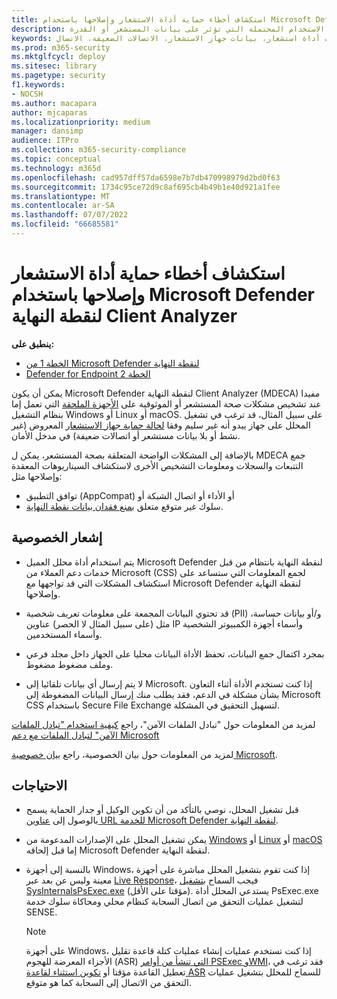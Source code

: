 ```yaml
---
title: استكشاف أخطاء حماية أداة الاستشعار وإصلاحها باستخدام Microsoft Defender لنقطة النهاية Client Analyzer
description: استكشاف أخطاء حماية أداة الاستشعار على الأجهزة وإصلاحها لتحديد مشكلة التكوين أو البيئة أو الاتصال أو بيانات تتبع الاستخدام المحتملة التي تؤثر على بيانات المستشعر أو القدرة.
keywords: أداة الاستشعار، صحة جهاز الاستشعار، تكوين خاطئ، غير نشط، لا توجد بيانات أداة استشعار، بيانات جهاز الاستشعار، الاتصالات الضعيفة، الاتصال
ms.prod: m365-security
ms.mktglfcycl: deploy
ms.sitesec: library
ms.pagetype: security
f1.keywords:
- NOCSH
ms.author: macapara
author: mjcaparas
ms.localizationpriority: medium
manager: dansimp
audience: ITPro
ms.collection: m365-security-compliance
ms.topic: conceptual
ms.technology: m365d
ms.openlocfilehash: cad957dff57da6598e7b7db470998979d2bd0f63
ms.sourcegitcommit: 1734c95ce72d9c8af695cb4b49b1e40d921a1fee
ms.translationtype: MT
ms.contentlocale: ar-SA
ms.lasthandoff: 07/07/2022
ms.locfileid: "66685581"
---
```

# <a name="troubleshoot-sensor-health-using-microsoft-defender-for-endpoint-client-analyzer"></a>استكشاف أخطاء حماية أداة الاستشعار وإصلاحها باستخدام Microsoft Defender لنقطة النهاية Client Analyzer

**ينطبق على:**
- [الخطة 1 من Microsoft Defender لنقطة النهاية](https://go.microsoft.com/fwlink/p/?linkid=2154037)
- [Defender for Endpoint الخطة 2](https://go.microsoft.com/fwlink/p/?linkid=2154037)

يمكن أن يكون Microsoft Defender لنقطة النهاية Client Analyzer (MDECA) مفيدا عند تشخيص مشكلات صحة المستشعر أو الموثوقية على [الأجهزة الملحقة](/microsoft-365/security/defender-endpoint/onboard-configure) التي تعمل إما بنظام التشغيل Windows أو Linux أو macOS. على سبيل المثال، قد ترغب في تشغيل المحلل على جهاز يبدو أنه غير سليم وفقا [لحالة حماية جهاز الاستشعار](/microsoft-365/security/defender-endpoint/fix-unhealthy-sensors) المعروض (غير نشط أو بلا بيانات مستشعر أو اتصالات ضعيفة) في مدخل الأمان.

بالإضافة إلى المشكلات الواضحة المتعلقة بصحة المستشعر، يمكن ل MDECA جمع التتبعات والسجلات ومعلومات التشخيص الأخرى لاستكشاف السيناريوهات المعقدة وإصلاحها مثل:

- توافق التطبيق (AppCompat) أو الأداء أو اتصال الشبكة أو
- سلوك غير متوقع متعلق [بمنع فقدان بيانات نقطة النهاية](/microsoft-365/compliance/endpoint-dlp-learn-about).

## <a name="privacy-notice"></a>إشعار الخصوصية

- يتم استخدام أداة محلل العميل Microsoft Defender لنقطة النهاية بانتظام من قبل خدمات دعم العملاء من Microsoft (CSS) لجمع المعلومات التي ستساعد على استكشاف المشكلات التي قد تواجهها مع Microsoft Defender لنقطة النهاية وإصلاحها.

- قد تحتوي البيانات المجمعة على معلومات تعريف شخصية (PII) و/أو بيانات حساسة، مثل (على سبيل المثال لا الحصر) عناوين IP وأسماء أجهزة الكمبيوتر الشخصية وأسماء المستخدمين.

- بمجرد اكتمال جمع البيانات، تحفظ الأداة البيانات محليا على الجهاز داخل مجلد فرعي وملف مضغوط مضغوط.

- لا يتم إرسال أي بيانات تلقائيا إلى Microsoft. إذا كنت تستخدم الأداة أثناء التعاون بشأن مشكلة في الدعم، فقد يطلب منك إرسال البيانات المضغوطة إلى Microsoft CSS باستخدام Secure File Exchange لتسهيل التحقيق في المشكلة.

لمزيد من المعلومات حول "تبادل الملفات الآمن"، راجع [كيفية استخدام "تبادل الملفات الآمن" لتبادل الملفات مع دعم Microsoft](/troubleshoot/azure/general/secure-file-exchange-transfer-files)

لمزيد من المعلومات حول بيان الخصوصية، راجع [بيان خصوصية Microsoft](https://privacy.microsoft.com/privacystatement).

## <a name="requirements"></a>الاحتياجات

- قبل تشغيل المحلل، نوصي بالتأكد من أن تكوين الوكيل أو جدار الحماية يسمح بالوصول إلى [عناوين URL للخدمة Microsoft Defender لنقطة النهاية](configure-proxy-internet.md#enable-access-to-microsoft-defender-for-endpoint-service-urls-in-the-proxy-server).

- يمكن تشغيل المحلل على الإصدارات المدعومة من [Windows](minimum-requirements.md#supported-windows-versions) أو [Linux](microsoft-defender-endpoint-linux.md#system-requirements) أو [macOS](microsoft-defender-endpoint-mac.md#system-requirements) إما قبل إلحاقه Microsoft Defender لنقطة النهاية.

- بالنسبة إلى أجهزة Windows، إذا كنت تقوم بتشغيل المحلل مباشرة على أجهزة معينة وليس عن بعد عبر [Live Response](/microsoft-365/security/defender-endpoint/troubleshoot-collect-support-log)، فيجب السماح [ بتشغيل SysInternalsPsExec.exe](/sysinternals/downloads/psexec) (مؤقتا على الأقل). يستدعي المحلل أداة PsExec.exe لتشغيل عمليات التحقق من اتصال السحابة كنظام محلي ومحاكاة سلوك خدمة SENSE.

    > [!NOTE]
    > على أجهزة Windows، إذا كنت تستخدم عمليات إنشاء عمليات كتلة قاعدة تقليل الأجزاء المعرضة للهجوم (ASR) [التي تنشأ من أوامر PSExec وWMI](attack-surface-reduction-rules-reference.md#block-process-creations-originating-from-psexec-and-wmi-commands)، فقد ترغب في تعطيل القاعدة مؤقتا أو [تكوين استثناء لقاعدة ASR](enable-attack-surface-reduction.md#exclude-files-and-folders-from-asr-rules) للسماح للمحلل بتشغيل عمليات التحقق من الاتصال إلى السحابة كما هو متوقع.
